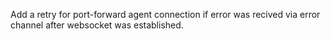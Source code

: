 Add a retry for port-forward agent connection if error was recived via error channel after websocket was established.
